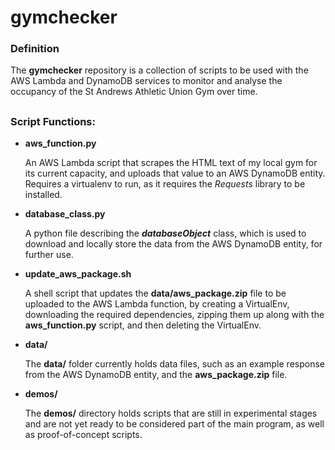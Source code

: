 # gymchecker

### Definition

The **gymchecker** repository is a collection of scripts to be used with the
AWS Lambda and DynamoDB services to monitor and analyse the occupancy of the
St Andrews Athletic Union Gym over time.

##

### Script Functions:

* **aws_function.py**

    An AWS Lambda script that scrapes the HTML text of my local gym for its current capacity,
    and uploads that value to an AWS DynamoDB entity. Requires a virtualenv to run,
    as it requires the *Requests* library to be installed.


* **database_class.py**

    A python file describing the _**databaseObject**_ class, which is used to
    download and locally store the data from the AWS DynamoDB entity, for further
    use.


* **update_aws_package.sh**

    A shell script that updates the **data/aws_package.zip** file to be uploaded to
    the AWS Lambda function, by creating a VirtualEnv, downloading the required
    dependencies, zipping them up along with the **aws_function.py** script, and
    then deleting the VirtualEnv.

* **data/**

    The **data/** folder currently holds data files, such as an example response
    from the AWS DynamoDB entity, and the **aws_package.zip** file.

* **demos/**

    The **demos/** directory holds scripts that are still in experimental stages
    and are not yet ready to be considered part of the main program, as well as
    proof-of-concept scripts.
